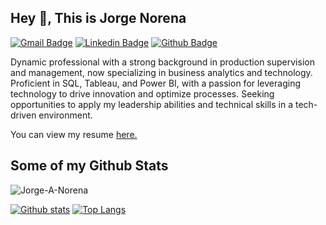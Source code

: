 ## Hey 👋, This is Jorge Norena
[![Gmail Badge](https://img.shields.io/badge/-jorgenorena1980@gmail.com-c14438?style=flat&logo=Gmail&logoColor=white&link=mailto:jorgenorena1980@gmail.com)](mailto:jorgenorena1980@gmail.com) 
[![Linkedin Badge](https://img.shields.io/badge/-jorge-a-norena-0072b1?style=flat&logo=Linkedin&logoColor=white&link=https://www.linkedin.com/in/jorge-a-norena/)](https://www.linkedin.com/in/jorge-a-norena/) [![Github Badge](https://img.shields.io/badge/-Jorge-A-Norena-grey?style=flat&logo=github&logoColor=white&link=https://github.com/Jorge-A-Norena/)](https://www.github.com/Jorge-A-Norena/) <p align='left'>Dynamic professional with a strong background in production supervision and management, now specializing in business analytics and technology. Proficient in SQL, Tableau, and Power BI, with a passion for leveraging technology to drive innovation and optimize processes. Seeking opportunities to apply my leadership abilities and technical skills in a tech-driven environment.</p><p align='left'> You can view my resume <a href='https://docs.google.com/document/d/1b1x-GYf3d6rjYAp-2zB3xKH4wYaRjfVQVSfsuy87Hvw/edit?usp=sharing ' target=_blank><u>here</u>.</a></p>
## Some of my Github Stats
<p align=left> <img src=https://komarev.com/ghpvc/?username=Jorge-A-Norena alt=Jorge-A-Norena /> </p>

[![Github stats](https://github-readme-stats.vercel.app/api?username=Jorge-A-Norena&show_icons=true&include_all_commits=true)](https://github.com/Jorge-A-Norena/github-readme-stats)
[![Top Langs](https://github-readme-stats.vercel.app/api/top-langs/?username=Jorge-A-Norena&layout=compact)](https://github.com/Jorge-A-Norena/github-readme-stats)
